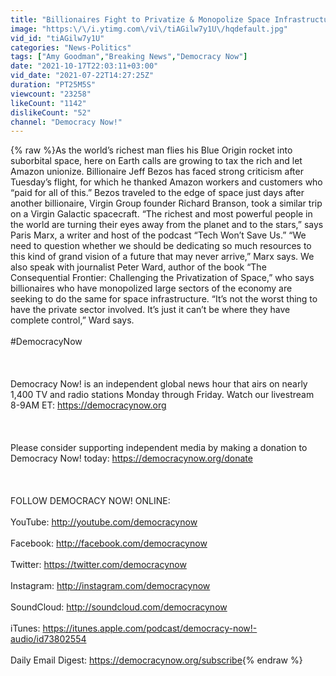 ```yaml
---
title: "Billionaires Fight to Privatize & Monopolize Space Infrastructure as Earth Burns & Workers Organize"
image: "https:\/\/i.ytimg.com\/vi\/tiAGilw7y1U\/hqdefault.jpg"
vid_id: "tiAGilw7y1U"
categories: "News-Politics"
tags: ["Amy Goodman","Breaking News","Democracy Now"]
date: "2021-10-17T22:03:11+03:00"
vid_date: "2021-07-22T14:27:25Z"
duration: "PT25M5S"
viewcount: "23258"
likeCount: "1142"
dislikeCount: "52"
channel: "Democracy Now!"
---
```

{% raw %}As the world’s richest man flies his Blue Origin rocket into suborbital space, here on Earth calls are growing to tax the rich and let Amazon unionize. Billionaire Jeff Bezos has faced strong criticism after Tuesday’s flight, for which he thanked Amazon workers and customers who “paid for all of this.” Bezos traveled to the edge of space just days after another billionaire, Virgin Group founder Richard Branson, took a similar trip on a Virgin Galactic spacecraft. “The richest and most powerful people in the world are turning their eyes away from the planet and to the stars,” says Paris Marx, a writer and host of the podcast “Tech Won’t Save Us.” “We need to question whether we should be dedicating so much resources to this kind of grand vision of a future that may never arrive,” Marx says. We also speak with journalist Peter Ward, author of the book “The Consequential Frontier: Challenging the Privatization of Space,” who says billionaires who have monopolized large sectors of the economy are seeking to do the same for space infrastructure. “It’s not the worst thing to have the private sector involved. It’s just it can’t be where they have complete control,” Ward says.<br /><br />#DemocracyNow<br /><br /><br /><br />Democracy Now! is an independent global news hour that airs on nearly 1,400 TV and radio stations Monday through Friday. Watch our livestream 8-9AM ET: <a rel="nofollow" target="blank" href="https://democracynow.org">https://democracynow.org</a><br /><br /><br /><br />Please consider supporting independent media by making a donation to Democracy Now! today: <a rel="nofollow" target="blank" href="https://democracynow.org/donate">https://democracynow.org/donate</a><br /><br /><br /><br />FOLLOW DEMOCRACY NOW! ONLINE:<br /><br />YouTube: <a rel="nofollow" target="blank" href="http://youtube.com/democracynow">http://youtube.com/democracynow</a> <br /><br />Facebook: <a rel="nofollow" target="blank" href="http://facebook.com/democracynow">http://facebook.com/democracynow</a> <br /><br />Twitter: <a rel="nofollow" target="blank" href="https://twitter.com/democracynow">https://twitter.com/democracynow</a><br /><br />Instagram: <a rel="nofollow" target="blank" href="http://instagram.com/democracynow">http://instagram.com/democracynow</a><br /><br />SoundCloud: <a rel="nofollow" target="blank" href="http://soundcloud.com/democracynow">http://soundcloud.com/democracynow</a> <br /><br />iTunes: <a rel="nofollow" target="blank" href="https://itunes.apple.com/podcast/democracy-now!-audio/id73802554">https://itunes.apple.com/podcast/democracy-now!-audio/id73802554</a> <br /><br />Daily Email Digest: <a rel="nofollow" target="blank" href="https://democracynow.org/subscribe">https://democracynow.org/subscribe</a>{% endraw %}
